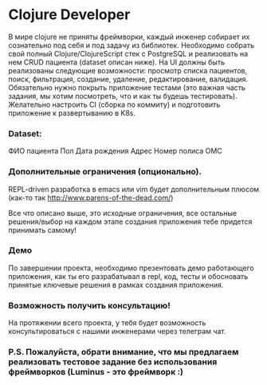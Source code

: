 # Clojure Developer

В мире clojure не приняты фреймворки, каждый инженер собирает их сознательно под себя и под задачу из библиотек. Необходимо собрать свой полный Clojure/ClojureScript стек с PostgreSQL и реализовать на нем CRUD пациента (dataset описан ниже). На UI должны быть реализованы следующие возможности: просмотр списка пациентов, поиск, фильтрация, создание, удаление, редактирование, валидация. Обязательно нужно покрыть приложение тестами (это важная часть задания, мы хотим посмотреть, что и как ты будешь тестировать). Желательно настроить CI (сборка по коммиту) и подготовить приложение к развертыванию в K8s.

### Dataset:
ФИО пациента
Пол
Дата рождения
Адрес
Номер полиса ОМС

### Дополнительные ограничения (опционально).
REPL-driven разработка в emacs или vim будет дополнительным плюсом (как-то так http://www.parens-of-the-dead.com/)

Все что описано выше, это исходные ограничения, все остальные решения/выбор на каждом этапе создания приложения тебе придется принимать самому!

### Демо
По завершении проекта, необходимо презентовать демо работающего приложения, как ты его разрабатывал в repl, код, тесты и обосновать принятые ключевые решения в рамках создания приложения.

### Возможность получить консультацию!
На протяжении всего проекта, у тебя будет возможность консультироваться с нашими инженерами через телеграм чат.

### P.S. Пожалуйста, обрати внимание, что мы предлагаем реализовать тестовое задание без использования фреймворков (Luminus - это фреймворк :)
